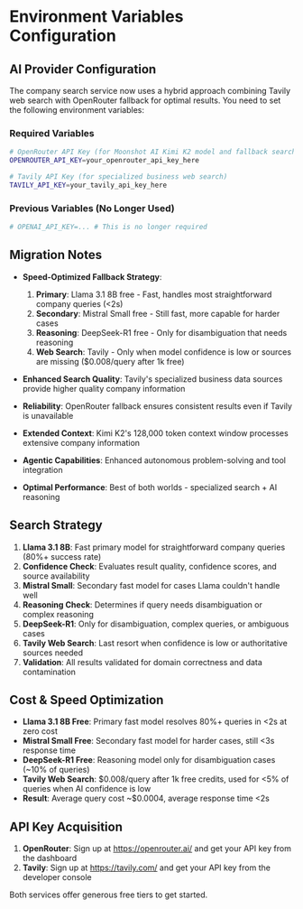 # Environment Variables Configuration

## AI Provider Configuration

The company search service now uses a hybrid approach combining Tavily web search with OpenRouter fallback for optimal results. You need to set the following environment variables:

### Required Variables

```bash
# OpenRouter API Key (for Moonshot AI Kimi K2 model and fallback search)
OPENROUTER_API_KEY=your_openrouter_api_key_here

# Tavily API Key (for specialized business web search)
TAVILY_API_KEY=your_tavily_api_key_here
```

### Previous Variables (No Longer Used)

```bash
# OPENAI_API_KEY=... # This is no longer required
```

## Migration Notes

- **Speed-Optimized Fallback Strategy**: 
  1. **Primary**: Llama 3.1 8B free - Fast, handles most straightforward company queries (<2s)
  2. **Secondary**: Mistral Small free - Still fast, more capable for harder cases  
  3. **Reasoning**: DeepSeek-R1 free - Only for disambiguation that needs reasoning
  4. **Web Search**: Tavily - Only when model confidence is low or sources are missing ($0.008/query after 1k free)
  
- **Enhanced Search Quality**: Tavily's specialized business data sources provide higher quality company information
- **Reliability**: OpenRouter fallback ensures consistent results even if Tavily is unavailable
- **Extended Context**: Kimi K2's 128,000 token context window processes extensive company information
- **Agentic Capabilities**: Enhanced autonomous problem-solving and tool integration
- **Optimal Performance**: Best of both worlds - specialized search + AI reasoning

## Search Strategy

1. **Llama 3.1 8B**: Fast primary model for straightforward company queries (80%+ success rate)
2. **Confidence Check**: Evaluates result quality, confidence scores, and source availability  
3. **Mistral Small**: Secondary fast model for cases Llama couldn't handle well
4. **Reasoning Check**: Determines if query needs disambiguation or complex reasoning
5. **DeepSeek-R1**: Only for disambiguation, complex queries, or ambiguous cases
6. **Tavily Web Search**: Last resort when confidence is low or authoritative sources needed
7. **Validation**: All results validated for domain correctness and data contamination

## Cost & Speed Optimization

- **Llama 3.1 8B Free**: Primary fast model resolves 80%+ queries in <2s at zero cost
- **Mistral Small Free**: Secondary fast model for harder cases, still <3s response time
- **DeepSeek-R1 Free**: Reasoning model only for disambiguation cases (~10% of queries)
- **Tavily Web Search**: $0.008/query after 1k free credits, used for <5% of queries when AI confidence is low
- **Result**: Average query cost ~$0.0004, average response time <2s

## API Key Acquisition

1. **OpenRouter**: Sign up at https://openrouter.ai/ and get your API key from the dashboard
2. **Tavily**: Sign up at https://tavily.com/ and get your API key from the developer console

Both services offer generous free tiers to get started.
